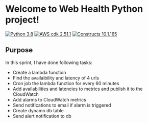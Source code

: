 # Welcome to Web Health Python project!



[![Python 3.8](https://img.shields.io/badge/python-3.8-blue.svg)](https://www.python.org/downloads/release/python-3810/)
[![AWS cdk 2.51.1](https://img.shields.io/badge/aws_cdk_lib-2.51.1-yellow.svg)](https://pypi.org/project/aws-cdk-lib/2.51.1/)
[![Constructs 10.1.165](https://img.shields.io/badge/constructs-10.1.165-red.svg)](https://pypi.org/project/constructs/10.1.165/)

## Purpose

In this sprint, I have done following tasks:
* Create a lambda function
* Find the availaibility and latency of 4 urls
* Cron job the lambda function for every 60 minutes
* Add availabilities and latencies to metrics and publish it to the CloudWatch
* Add alarms to CloudWatch metrics
* Send notifications to email if alarm is triggered
* Create dynamo db table
* Send alert notification to db
